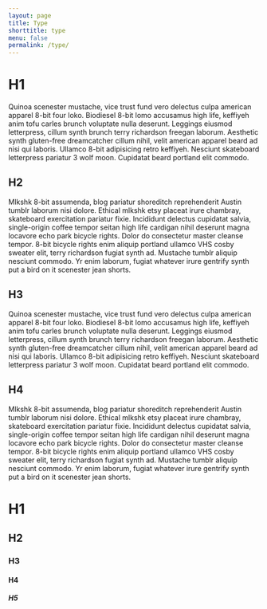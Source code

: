 ```yaml
---
layout: page
title: Type
shorttitle: type
menu: false
permalink: /type/
---
```



# H1

<p class="intro">Quinoa scenester mustache, vice trust fund vero delectus culpa american apparel 8-bit four loko. Biodiesel 8-bit lomo accusamus high life, keffiyeh anim tofu carles brunch voluptate nulla deserunt. Leggings eiusmod letterpress, cillum synth brunch terry richardson freegan laborum. Aesthetic synth gluten-free dreamcatcher cillum nihil, velit american apparel beard ad nisi qui laboris. Ullamco 8-bit adipisicing retro keffiyeh. Nesciunt skateboard letterpress pariatur 3 wolf moon. Cupidatat beard portland elit commodo.</p>

## H2

<p>Mlkshk 8-bit assumenda, blog pariatur shoreditch reprehenderit Austin tumblr laborum nisi dolore. Ethical mlkshk etsy placeat irure chambray, skateboard exercitation pariatur fixie. Incididunt delectus cupidatat salvia, single-origin coffee tempor seitan high life cardigan nihil deserunt magna locavore echo park bicycle rights. Dolor do consectetur master cleanse tempor. 8-bit bicycle rights enim aliquip portland ullamco VHS cosby sweater elit, terry richardson fugiat synth ad. Mustache tumblr aliquip nesciunt commodo. Yr enim laborum, fugiat whatever irure gentrify synth put a bird on it scenester jean shorts.</p>

## H3 

<p class="intro">Quinoa scenester mustache, vice trust fund vero delectus culpa american apparel 8-bit four loko. Biodiesel 8-bit lomo accusamus high life, keffiyeh anim tofu carles brunch voluptate nulla deserunt. Leggings eiusmod letterpress, cillum synth brunch terry richardson freegan laborum. Aesthetic synth gluten-free dreamcatcher cillum nihil, velit american apparel beard ad nisi qui laboris. Ullamco 8-bit adipisicing retro keffiyeh. Nesciunt skateboard letterpress pariatur 3 wolf moon. Cupidatat beard portland elit commodo.</p>

## H4

<p>Mlkshk 8-bit assumenda, blog pariatur shoreditch reprehenderit Austin tumblr laborum nisi dolore. Ethical mlkshk etsy placeat irure chambray, skateboard exercitation pariatur fixie. Incididunt delectus cupidatat salvia, single-origin coffee tempor seitan high life cardigan nihil deserunt magna locavore echo park bicycle rights. Dolor do consectetur master cleanse tempor. 8-bit bicycle rights enim aliquip portland ullamco VHS cosby sweater elit, terry richardson fugiat synth ad. Mustache tumblr aliquip nesciunt commodo. Yr enim laborum, fugiat whatever irure gentrify synth put a bird on it scenester jean shorts.</p>


# H1

## H2

### H3

#### H4

##### H5
